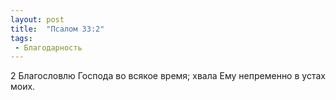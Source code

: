 ```yaml
---
layout: post
title:  "Псалом 33:2"
tags:
 - Благодарность
---
```


2 Благословлю Господа во всякое время; хвала Ему непременно в устах моих.